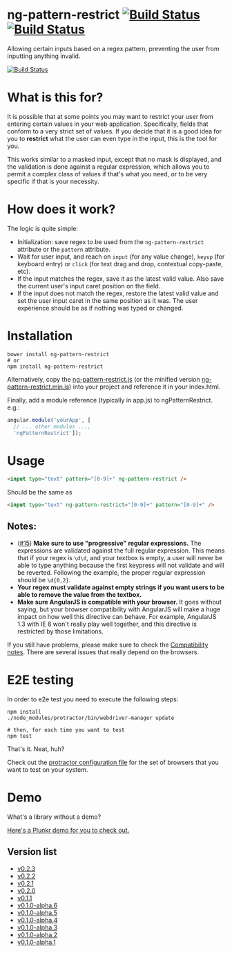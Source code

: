 # ng-pattern-restrict [![Build Status](https://travis-ci.org/AlphaGit/ng-pattern-restrict.svg?branch=master)][travisci] [![Build Status](https://saucelabs.com/open_sauce/build_status/AlphaSau.svg)][AlphaSau]

Allowing certain inputs based on a regex pattern, preventing the user from inputting anything invalid.

[![Build Status](https://saucelabs.com/open_sauce/build_matrix/AlphaSau.svg)][AlphaSau]

# What is this for?

It is possible that at some points you may want to restrict your user from entering certain values in your web application. Specifically, fields that conform to a very strict set of values. If you decide that it is a good idea for you to **restrict** what the user can even type in the input, this is the tool for you.

This works similar to a masked input, except that no mask is displayed, and the validation is done against a regular expression, which allows you to permit a complex class of values if that's what you need, or to be very specific if that is your necessity.

# How does it work?

The logic is quite simple:

- Initialization: save regex to be used from the `ng-pattern-restrict` attribute or the `pattern` attribute.
- Wait for user input, and reach on `input` (for any value change), `keyup` (for keyboard entry) or `click` (for text drag and drop, contextual copy-paste, etc).
- If the input matches the regex, save it as the latest valid value. Also save the current user's input caret position on the field.
- If the input does not match the regex, restore the latest valid value and set the user input caret in the same position as it was. The user experience should be as if nothing was typed or changed.

# Installation

```console
bower install ng-pattern-restrict
# or
npm install ng-pattern-restrict
```

Alternatively, copy the [ng-pattern-restrict.js][srcfile] (or the minified version [ng-pattern-restrict.min.js][srcminfile]) into your project and reference it in your index.html.

Finally, add a module reference (typically in app.js) to ngPatternRestrict.  e.g.:

```javascript
angular.module('yourApp', [
  // ... other modules ...,
  'ngPatternRestrict']);
```

# Usage

```html
<input type="text" pattern="[0-9]+" ng-pattern-restrict />
```

Should be the same as

```html
<input type="text" ng-pattern-restrict="[0-9]+" pattern="[0-9]+" />
```

## Notes:

- ([#15][ticket15]) **Make sure to use "progressive" regular expressions.** The expressions are validated against the full regular expression. This means that if your regex is `\d\d`, and your textbox is empty, a user will never be able to type anything because the first keypress will not validate and will be reverted. Following the example, the proper regular expression should be `\d{0,2}`.
- **Your regex must validate against empty strings if you want users to be able to remove the value from the textbox.**
- **Make sure AngularJS is compatible with your browser.** It goes without saying, but your browser compatibility with AngularJS will make a huge impact on how well this directive can behave. For example, AngularJS 1.3 with IE 8 won't really play well together, and this directive is restricted by those limitations.

If you still have problems, please make sure to check the [Compatibility notes][compatibility]. There are several issues that really depend on the browsers.

# E2E testing

In order to e2e test you need to execute the following steps:

```console
npm install
./node_modules/protractor/bin/webdriver-manager update

# then, for each time you want to test
npm test
```

That's it. Neat, huh?

Check out the [protractor configuration file][protractor conf] for the set of browsers that you want to test on your system.

# Demo

What's a library without a demo?

[Here's a Plunkr demo for you to check out.][plunkr demo]

## Version list

- [v0.2.3](https://github.com/AlphaGit/ng-pattern-restrict/releases/tag/v0.2.3)
- [v0.2.2](https://github.com/AlphaGit/ng-pattern-restrict/releases/tag/v0.2.2)
- [v0.2.1](https://github.com/AlphaGit/ng-pattern-restrict/releases/tag/v0.2.1)
- [v0.2.0](https://github.com/AlphaGit/ng-pattern-restrict/releases/tag/v0.2.0)
- [v0.1.1](https://github.com/AlphaGit/ng-pattern-restrict/releases/tag/v0.1.1)
- [v0.1.0-alpha.6](https://github.com/AlphaGit/ng-pattern-restrict/releases/tag/0.1.0-alpha.6)
- [v0.1.0-alpha.5](https://github.com/AlphaGit/ng-pattern-restrict/releases/tag/0.1.0-alpha.5)
- [v0.1.0-alpha.4](https://github.com/AlphaGit/ng-pattern-restrict/releases/tag/0.1.0-alpha.4)
- [v0.1.0-alpha.3](https://github.com/AlphaGit/ng-pattern-restrict/releases/tag/0.1.0-alpha.3)
- [v0.1.0-alpha.2](https://github.com/AlphaGit/ng-pattern-restrict/releases/tag/0.1.0-alpha.2)
- [v0.1.0-alpha.1](https://github.com/AlphaGit/ng-pattern-restrict/releases/tag/0.1.0-alpha.1)

[travisci]: https://travis-ci.org/AlphaGit/ng-pattern-restrict
[ticket15]: https://github.com/AlphaGit/ng-pattern-restrict/issues/15
[compatibility]: docs/compatibility.md
[protractor conf]: protractor-conf.js
[srcfile]: src/ng-pattern-restrict.js
[srcminfile]: src/ng-pattern-restrict.min.js
[plunkr demo]: https://plnkr.co/edit/QHgV7m9jlSLPImxcFif2?p=preview
[AlphaSau]: https://saucelabs.com/u/AlphaSau

